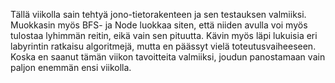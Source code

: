 Tällä viikolla sain tehtyä jono-tietorakenteen ja sen testauksen valmiiksi. Muokkasin myös BFS- ja Node luokkaa siten, että niiden avulla voi myös tulostaa lyhimmän reitin, eikä vain sen pituutta. Kävin myös läpi lukuisia eri labyrintin ratkaisu algoritmejä, mutta en päässyt vielä toteutusvaiheeseen. Koska en saanut tämän viikon tavoitteita valmiiksi, joudun panostamaan vain paljon enemmän ensi viikolla. 

